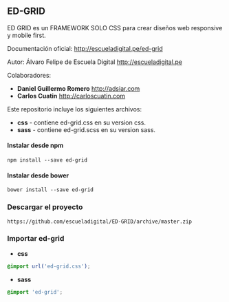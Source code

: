 ## ED-GRID

ED GRID  es un FRAMEWORK SOLO CSS para crear diseños web responsive y mobile first.

Documentación oficial: http://escueladigital.pe/ed-grid

Autor: Álvaro Felipe de Escuela Digital http://escueladigital.pe

Colaboradores:

* **Daniel Guillermo Romero** http://adsiar.com
* **Carlos Cuatin** http://carloscuatin.com

Este repositorio incluye los siguientes archivos:

* **css** - contiene ed-grid.css en su version css.
* **sass** - contiene ed-grid.scss en su version sass.

#### Instalar desde npm

```
npm install --save ed-grid
```

#### Instalar desde bower
```
bower install --save ed-grid
```

### Descargar el proyecto
```
https://github.com/escueladigital/ED-GRID/archive/master.zip
```
### Importar ed-grid

* **css**
```css
@import url('ed-grid.css');
```
* **sass**
```scss
@import 'ed-grid';
```
